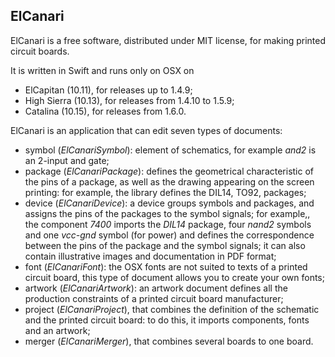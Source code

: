 ## **ElCanari**

ElCanari is a free software, distributed under MIT license, for making printed circuit boards.

It is written in Swift and runs only on OSX on
- ElCapitan (10.11), for releases up to 1.4.9;
- High Sierra (10.13), for releases from 1.4.10 to 1.5.9;
- Catalina (10.15), for releases from 1.6.0.

ElCanari is an application that can edit seven types of documents:

- symbol (*ElCanariSymbol*): element of schematics, for example *and2* is an 2-input and gate;
- package (*ElCanariPackage*): defines the geometrical characteristic of the pins of a package, as well as the drawing appearing on the screen printing: for example, the library defines the DIL14, TO92, packages;
- device (*ElCanariDevice*): a device groups symbols and packages, and assigns the pins of the packages to the symbol signals; for example,, the component *7400* imports the *DIL14* package, four *nand2* symbols and one *vcc-gnd* symbol (for power) and defines the correspondence between the pins of the package and the symbol signals; it can also contain illustrative images and documentation in PDF format;
- font (*ElCanariFont*): the OSX fonts are not suited to texts of a printed circuit board, this type of document allows you to create your own fonts; 
- artwork (*ElCanariArtwork*): an artwork document defines all the production constraints of a printed circuit board manufacturer;
-  project (*ElCanariProject*), that combines the definition of the schematic and the printed circuit board: to do this, it imports components, fonts and an artwork;
- merger (*ElCanariMerger*), that combines several boards to one board.

